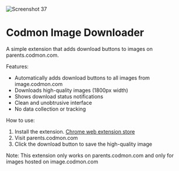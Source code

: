 ![Screenshot 37](https://github.com/user-attachments/assets/903ae2bf-60c6-4289-818a-f6cdbe9a1887)

# Codmon Image Downloader

A simple extension that adds download buttons to images on parents.codmon.com.

Features:
- Automatically adds download buttons to all images from image.codmon.com
- Downloads high-quality images (1800px width)
- Shows download status notifications
- Clean and unobtrusive interface
- No data collection or tracking

How to use:
1. Install the extension. [Chrome web extension store](https://chromewebstore.google.com/detail/%E3%82%B3%E3%83%89%E3%83%A2%E3%83%B3-image-downloader/lgcbfgknggkknpcppepdgnnfanhddhgm?hl=en&authuser=0)
2. Visit parents.codmon.com
3. Click the download button to save the high-quality image

Note: This extension only works on parents.codmon.com and only for images hosted on image.codmon.com
